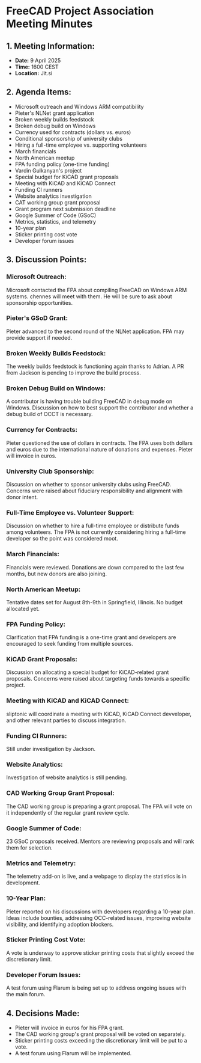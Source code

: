 # FreeCAD Project Association Meeting Minutes

## 1. Meeting Information:

- **Date:** 9 April 2025
- **Time:** 1600 CEST
- **Location:** Jit.si

## 2. Agenda Items:

- Microsoft outreach and Windows ARM compatibility
- Pieter's NLNet grant application
- Broken weekly builds feedstock
- Broken debug build on Windows
- Currency used for contracts (dollars vs. euros)
- Conditional sponsorship of university clubs
- Hiring a full-time employee vs. supporting volunteers
- March financials
- North American meetup
- FPA funding policy (one-time funding)
- Vardin Gulkanyan's project
- Special budget for KiCAD grant proposals
- Meeting with KiCAD and KiCAD Connect
- Funding CI runners
- Website analytics investigation
- CAT working group grant proposal
- Grant program next submission deadline
- Google Summer of Code (GSoC)
- Metrics, statistics, and telemetry
- 10-year plan
- Sticker printing cost vote
- Developer forum issues

## 3. Discussion Points:

### Microsoft Outreach:
Microsoft contacted the FPA about compiling FreeCAD on Windows ARM systems. chennes will meet with them. He will be sure to ask about sponsorship opportunities.

### Pieter's GSoD Grant:
Pieter advanced to the second round of the NLNet application. FPA may provide support if needed.

### Broken Weekly Builds Feedstock:
The weekly builds feedstock is functioning again thanks to Adrian. A PR from Jackson is pending to improve the build process.

### Broken Debug Build on Windows:
A contributor is having trouble building FreeCAD in debug mode on Windows.  Discussion on how to best support the contributor and whether a debug build of OCCT is necessary.

### Currency for Contracts:
Pieter questioned the use of dollars in contracts.  The FPA uses both dollars and euros due to the international nature of donations and expenses.  Pieter will invoice in euros.

### University Club Sponsorship:
Discussion on whether to sponsor university clubs using FreeCAD. Concerns were raised about fiduciary responsibility and alignment with donor intent.

### Full-Time Employee vs. Volunteer Support:
Discussion on whether to hire a full-time employee or distribute funds among volunteers.  The FPA is not currently considering hiring a full-time developer so the point was considered moot.

### March Financials:
Financials were reviewed. Donations are down compared to the last few months, but new donors are also joining.

### North American Meetup:
Tentative dates set for August 8th-9th in Springfield, Illinois. No budget allocated yet.

### FPA Funding Policy:
Clarification that FPA funding is a one-time grant and developers are encouraged to seek funding from multiple sources.

### KiCAD Grant Proposals:
Discussion on allocating a special budget for KiCAD-related grant proposals. Concerns were raised about targeting funds towards a specific project.

### Meeting with KiCAD and KiCAD Connect:
sliptonic will coordinate a meeting with KiCAD, KiCAD Connect devveloper, and other relevant parties to discuss integration.

### Funding CI Runners:
Still under investigation by Jackson.

### Website Analytics:
Investigation of website analytics is still pending.

### CAD Working Group Grant Proposal:
The CAD working group is preparing a grant proposal. The FPA will vote on it independently of the regular grant review cycle.

### Google Summer of Code:
23 GSoC proposals received. Mentors are reviewing proposals and will rank them for selection.

### Metrics and Telemetry:
The telemetry add-on is live, and a webpage to display the statistics is in development.

### 10-Year Plan:
Pieter reported on his discussions with developers regarding a 10-year plan.  Ideas include bounties, addressing OCC-related issues, improving website visibility, and identifying adoption blockers.

### Sticker Printing Cost Vote:
A vote is underway to approve sticker printing costs that slightly exceed the discretionary limit.

### Developer Forum Issues:
A test forum using Flarum is being set up to address ongoing issues with the main forum.


## 4. Decisions Made:

- Pieter will invoice in euros for his FPA grant.
- The CAD working group's grant proposal will be voted on separately.
- Sticker printing costs exceeding the discretionary limit will be put to a vote.
- A test forum using Flarum will be implemented.
